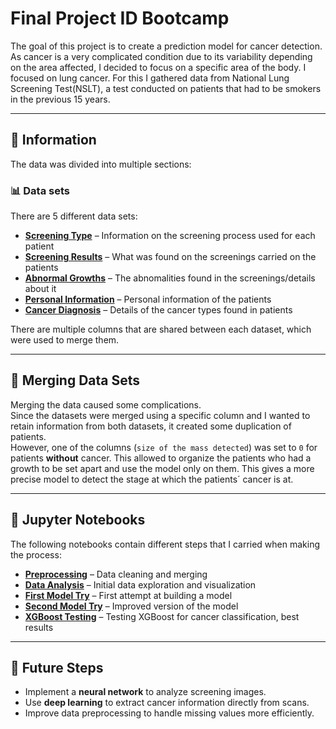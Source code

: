 # Final Project ID Bootcamp

The goal of this project is to create a prediction model for cancer detection.
As cancer is a very complicated condition due to its variability depending on the area affected, I decided to focus on a specific area of the body.
I focused on lung cancer. For this I gathered data from National Lung Screening Test(NSLT), a test conducted on patients that had to be smokers in the previous 15 years.

---

## 📝 Information 
The data was divided into multiple sections:

### 📊 Data sets
There are 5 different data sets:  
- **[Screening Type](./nlst_780_screen_idc_20210527.csv)** – Information on the screening process used for each patient  
- **[Screening Results](./nlst_780_ctab_idc_20210527.csv)** – What was found on the screenings carried on the patients  
- **[Abnormal Growths](./nlst_780_ctabc_idc_20210527.csv)** – The abnomalities found in the screenings/details about it    
- **[Personal Information](./nlst_780_prsn_idc_20210527.csv)** – Personal information of the patients   
- **[Cancer Diagnosis](./package-nlst-780.2021-05-28/nlst_780/nlst780.idc.delivery.052821/nlst_780_canc_idc_20210527.csv/nlst_780_canc_idc_20210527.csv)** – Details of the cancer types found in patients  

There are multiple columns that are shared between each dataset, which were used to merge them.

---

## 🔀 Merging Data Sets
Merging the data caused some complications.  
Since the datasets were merged using a specific column and I wanted to retain information from both datasets, it created some duplication of patients.  
However, one of the columns (`size of the mass detected`) was set to `0` for patients **without** cancer. This allowed to organize the patients who had a growth to be set apart and use the model only on them.
This gives a more precise model to detect the stage at which the patients´ cancer is at.  

---

## 📂 Jupyter Notebooks
The following notebooks contain different steps that I carried when making the process:

- **[Preprocessing](./PreProcess.ipynb)** – Data cleaning and merging
- **[Data Analysis](./Analisis.ipynb)** – Initial data exploration and visualization  
- **[First Model Try](./First%20try.ipynb)** – First attempt at building a model  
- **[Second Model Try](./Second%20try.ipynb)** – Improved version of the model  
- **[XGBoost Testing](./XGboost%20test.ipynb)** – Testing XGBoost for cancer classification, best results  

---

## 🚀 Future Steps
- Implement a **neural network** to analyze screening images.  
- Use **deep learning** to extract cancer information directly from scans.  
- Improve data preprocessing to handle missing values more efficiently. 

